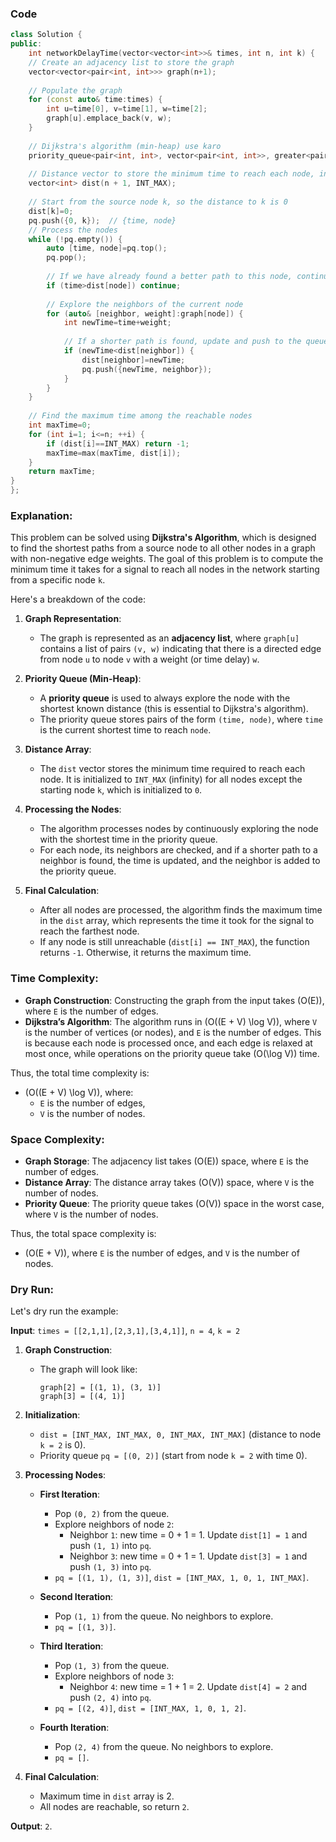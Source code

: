 ### Code
```cpp
class Solution {
public:
    int networkDelayTime(vector<vector<int>>& times, int n, int k) {
    // Create an adjacency list to store the graph
    vector<vector<pair<int, int>>> graph(n+1);
    
    // Populate the graph
    for (const auto& time:times) {
        int u=time[0], v=time[1], w=time[2];
        graph[u].emplace_back(v, w);
    }
    
    // Dijkstra's algorithm (min-heap) use karo
    priority_queue<pair<int, int>, vector<pair<int, int>>, greater<pair<int, int>>> pq;
    
    // Distance vector to store the minimum time to reach each node, initialized to infinity
    vector<int> dist(n + 1, INT_MAX);
    
    // Start from the source node k, so the distance to k is 0
    dist[k]=0;
    pq.push({0, k});  // {time, node}
    // Process the nodes
    while (!pq.empty()) {
        auto [time, node]=pq.top();
        pq.pop();
        
        // If we have already found a better path to this node, continue
        if (time>dist[node]) continue;
        
        // Explore the neighbors of the current node
        for (auto& [neighbor, weight]:graph[node]) {
            int newTime=time+weight;
            
            // If a shorter path is found, update and push to the queue
            if (newTime<dist[neighbor]) {
                dist[neighbor]=newTime;
                pq.push({newTime, neighbor});
            }
        }
    }
    
    // Find the maximum time among the reachable nodes
    int maxTime=0;
    for (int i=1; i<=n; ++i) {
        if (dist[i]==INT_MAX) return -1;
        maxTime=max(maxTime, dist[i]);
    }
    return maxTime;
}
};
```


### Explanation:
This problem can be solved using **Dijkstra's Algorithm**, which is designed to find the shortest paths from a source node to all other nodes in a graph with non-negative edge weights. The goal of this problem is to compute the minimum time it takes for a signal to reach all nodes in the network starting from a specific node `k`.

Here's a breakdown of the code:

1. **Graph Representation**:
   - The graph is represented as an **adjacency list**, where `graph[u]` contains a list of pairs `(v, w)` indicating that there is a directed edge from node `u` to node `v` with a weight (or time delay) `w`.

2. **Priority Queue (Min-Heap)**:
   - A **priority queue** is used to always explore the node with the shortest known distance (this is essential to Dijkstra's algorithm).
   - The priority queue stores pairs of the form `(time, node)`, where `time` is the current shortest time to reach `node`.

3. **Distance Array**:
   - The `dist` vector stores the minimum time required to reach each node. It is initialized to `INT_MAX` (infinity) for all nodes except the starting node `k`, which is initialized to `0`.

4. **Processing the Nodes**:
   - The algorithm processes nodes by continuously exploring the node with the shortest time in the priority queue.
   - For each node, its neighbors are checked, and if a shorter path to a neighbor is found, the time is updated, and the neighbor is added to the priority queue.

5. **Final Calculation**:
   - After all nodes are processed, the algorithm finds the maximum time in the `dist` array, which represents the time it took for the signal to reach the farthest node.
   - If any node is still unreachable (`dist[i] == INT_MAX`), the function returns `-1`. Otherwise, it returns the maximum time.

### Time Complexity:
- **Graph Construction**: Constructing the graph from the input takes \(O(E)\), where `E` is the number of edges.
- **Dijkstra’s Algorithm**: The algorithm runs in \(O((E + V) \log V)\), where `V` is the number of vertices (or nodes), and `E` is the number of edges. This is because each node is processed once, and each edge is relaxed at most once, while operations on the priority queue take \(O(\log V)\) time.
  
Thus, the total time complexity is:
- \(O((E + V) \log V)\), where:
  - `E` is the number of edges,
  - `V` is the number of nodes.

### Space Complexity:
- **Graph Storage**: The adjacency list takes \(O(E)\) space, where `E` is the number of edges.
- **Distance Array**: The distance array takes \(O(V)\) space, where `V` is the number of nodes.
- **Priority Queue**: The priority queue takes \(O(V)\) space in the worst case, where `V` is the number of nodes.

Thus, the total space complexity is:
- \(O(E + V)\), where `E` is the number of edges, and `V` is the number of nodes.

### Dry Run:

Let's dry run the example:

**Input**: `times = [[2,1,1],[2,3,1],[3,4,1]]`, `n = 4`, `k = 2`

1. **Graph Construction**:
   - The graph will look like:
     ```
     graph[2] = [(1, 1), (3, 1)]
     graph[3] = [(4, 1)]
     ```

2. **Initialization**:
   - `dist = [INT_MAX, INT_MAX, 0, INT_MAX, INT_MAX]` (distance to node `k = 2` is 0).
   - Priority queue `pq = [(0, 2)]` (start from node `k = 2` with time 0).

3. **Processing Nodes**:
   - **First Iteration**:
     - Pop `(0, 2)` from the queue.
     - Explore neighbors of node `2`: 
       - Neighbor `1`: new time = 0 + 1 = 1. Update `dist[1] = 1` and push `(1, 1)` into `pq`.
       - Neighbor `3`: new time = 0 + 1 = 1. Update `dist[3] = 1` and push `(1, 3)` into `pq`.
     - `pq = [(1, 1), (1, 3)]`, `dist = [INT_MAX, 1, 0, 1, INT_MAX]`.
   
   - **Second Iteration**:
     - Pop `(1, 1)` from the queue. No neighbors to explore.
     - `pq = [(1, 3)]`.
   
   - **Third Iteration**:
     - Pop `(1, 3)` from the queue.
     - Explore neighbors of node `3`: 
       - Neighbor `4`: new time = 1 + 1 = 2. Update `dist[4] = 2` and push `(2, 4)` into `pq`.
     - `pq = [(2, 4)]`, `dist = [INT_MAX, 1, 0, 1, 2]`.
   
   - **Fourth Iteration**:
     - Pop `(2, 4)` from the queue. No neighbors to explore.
     - `pq = []`.

4. **Final Calculation**:
   - Maximum time in `dist` array is 2.
   - All nodes are reachable, so return `2`.

**Output**: `2`.
